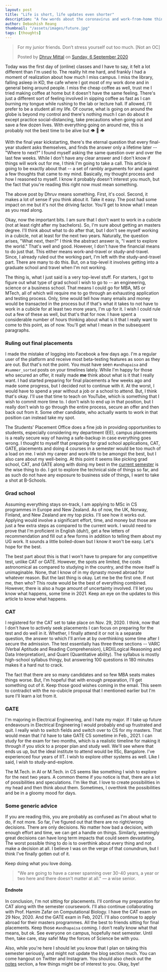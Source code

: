 ```yaml
---
layout: post
title: "Life is short, life updates even shorter"
description: "A few words about the coronavirus and work-from-home thingy situation. Life is a struggle. The article is going to be a series of rants about many unrelated things."
author: Debashish Reang
thumbnail: "/assets/images/future.jpg"
tags: [thoughts]
---
```

<div class="mac">
<div class="fb-post" data-href="https://www.facebook.com/dhruv.mi.fb/posts/3256829007765779" data-show-text="true" data-width=""><blockquote cite="https://www.facebook.com/dhruv.mi.fb/posts/3256829007765779" class="fb-xfbml-parse-ignore"><p>For my junior friends. Don’t stress yourself out too much. 
[Not an OC]</p>Posted by <a href="https://www.facebook.com/dhruv.mi.fb">Dhruv Mittal</a> on&nbsp;<a href="https://www.facebook.com/dhruv.mi.fb/posts/3256829007765779">Sunday, 6 September 2020</a></blockquote></div></div>

Today was the first day of (online) classes and I have to say, it felt a lot different than I'm used to. The reality hit me hard, and frankly I had a moment of realization about how much I miss campus. I miss the library, falling asleep in KD, the cafe where I got most of my work done and in general being around people. I miss the cheap coffee as well, trust me I tried making coffee at home but it doesn't have the same feeling. There's just a different sort of feeling involved in sipping coffee as fast as I can burning my tongue while rushing to the lab or lecture hall. If allowed, I'll prefer to be a student all my life. Of course, what is going on around the globe is beyond my control and there's nothing much I can do about it except practice social-distancing, take precautions when going out and save a few dozen lives. With everything going on around me, this is probably not the best time to be alive but 👁️ 👄 👁️

With the final year kickstarting, there's the eternal question that every final-year student asks themselves, and finds the answer only a lifetime later -- "Where to next?" I found myself asking the same question over and over the last few weeks. While I don't have any clear answer and I don't know if things will work out for me, I think I'm going to take a call. This article is going to be exactly about that -- a set of rambly arguments for and against a few thoughts that came to my mind. Basically, my thought process and how I reasoned to myself. I know it probably doesn't interest you much, but the fact that you're reading this right now must mean something.

<div class="mac">The above post by Dhruv means something. First, it's cool. Second, it makes a lot of sense if you think about it. Take it easy. The post had some impact on me but it's not the driving factor. You'll get to know what I mean as you read along.</div>

Okay, now the important bits. I am sure that I don't want to work in a cubicle (not at least right after my bachelors). So, I'm sure about getting an masters degree. I'll think about what to do after that, but I don't see myself working in a cubicle, not at least for the next two years. Naturally, the question arises, "What next, then?" I think the abstract answer is, "I want to explore the world." That's well and good. However, I don't have the financial means to do just that. This either means work-and-travel or study-and-travel. Since, I already ruled out the working part, I'm left with the study-and-travel part. There are many to do this. But, on a top-level it involves getting into a graduate school and travel when I'm not working.

The thing is, what I just said is a very top-level stuff. For starters, I got to figure out what type of grad school I wish to go to -- an engineering, science or a business school. That means I could go for MBA, MS or MTech, all of which will require me to go through an exhausting application and testing process. Only, time would tell how many emails and money would be transacted in the process but if that's what it takes to not have to work in a cubicle for at least two more years, I'm up for it. I wish I could rule out a few of these as well, but that's that for now. I have spent a considerable number of hours thinking about what is it that I really want to come to this point, as of now. You'll get what I mean in the subsequent paragraphs.

### Ruling out final placements
I made the mistake of logging into Facebook a few days ago. I'm a regular user of the platform and receive most beta-testing features as soon as they are out. But that's not the point. You must have seen `#andhapaisa` and `#summer_sorted` posts on your timelines lately. While I'm happy for those who secured an offer, it really made **me** think about what is it that I really want. I had started preparing for final placements a few weeks ago and made some progress, but I decided not to continue with it. At the worst, I would have to spend a year without a job or a school to attend. But, I think that's okay. I'll use that time to teach on YouTube, which is something that I wish to commit more time to. I don't wish to end up in that position, but I really don't wish to go through the entire process, secure an offer and then back out from it. Some other candidate, who actually wants to work in that position can instead take my spot.

The Students' Placement Office does a fine job in providing opportunities to students, especially considering my department (EE), campus placements is a really secure way of having a safe-backup in case everything goes wrong. I thought to myself that preparing for grad school applications, CAT, GATE, placements and doing 4 courses in a semester would be too much of a load on me. I wish my career and work-life to be amongst the best, but I also care about my well-being. At this point it seems like picking grad school, CAT, and GATE along with doing my best in the [current semester](/courses) is the wise thing to do. I got to explore the technical side of things so far, and as such do not have any exposure to business side of things, I want to take a shot at B-Schools.

### Grad school
Assuming everything stays on-track, I am applying to MSc in CS programmes in Europe and New Zealand. As of now, the UK, Norway, Finland, and New Zealand are my top picks. I'll see how it works out. Applying would involve a significant effort, time, and money but those are just a few extra steps as compared to the current work. I would need to prove that I'm proficient in English (duh!), get a few letters of recommendation and fill out a few forms in addition to telling them about my UG work. It sounds a little boiled-down but I know it won't be easy. Let's hope for the best. 

The best part about this is that I won't have to prepare for any competitive test, unlike CAT or GATE. However, the spots are limited, the costs astronomical as compared to studying in the country, and the move itself is unimaginable. None, that I know of in my dynasty moved abroad for whatever reason. But the last thing is okay. Let me be the first one. If not me, then who? This route would be the best of everything combined. However, there is also a huge amount of uncertainty involved. I'll let you know what happens, some time in 2021. Keep an eye on the updates to this article to know what happens.

### CAT
I registered for the CAT set to take place on Nov. 29, 2020. I think, now that I don't have to actively seek placements I can focus on preparing for the test and do well in it. Whether, I finally attend it or not is a separate question, the answer to which I'll arrive at by overthinking some time after I secure the admission. The test essentially has three three sections -- VARC (Verbal Aptitude and Reading Comprehension), LRDI(Logical Reasoning and Data Interpretation), and Quant (Quantitative ability). The syllabus is mostly high-school syllabus thingy, but answering 100 questions in 180 minutes makes it a hard nut to crack.

The fact that there are so many candidates and so few MBA seats makes things worse. But, I'm hopeful that with enough preparation, I'll get something out of it. Keep those good wishes coming in the email. This seem to contradict with the no-cubicle proposal that I mentioned earlier but I'm sure I'll learn a lot from it.

### GATE
I'm majoring in Electrical Engineering, and I hate my major. If I take up future endeavours in Electrical Engineering I would probably end up frustrated and quit. I really wish to switch fields and switch over to CS for my masters. That would mean that I'd have to take GATE CS sometime in Feb., 2021. I can study for the exam for two months, which is a realistic timeline for making it through if you stick to a proper plan and study well. We'll see where that ends us up, but the ideal institute to attend would be IISc, Bangalore. I've experienced four years of IIT. I wish to explore other systems as well. Like I said, I wish to study-and-explore.

The M.Tech. in AI or M.Tech. in CS seems like something I wish to explore for the next two years. A common theme if you notice is that, there are a lot of possibilities and speculations. I'm like that. I love to create possibilities in my head and then think about them. Sometimes, I overthink the possibilities and be in a gloomy mood for days.

### Some generic advice
If you are reading this, you are probably as confused as I'm about what to do, if not more. So far, I've figured out that there are no right/wrong decisions. There are only decisions. No matter how bad a decision, with enough effort and time, we can get a handle on things. Similarly, seemingly great decisions can have long term impacts that could seem devastating. The worst possible thing to do is to overthink about every thing and not make a decision at all. I believe I was on the verge of that conundrum, but I think I've finally gotten out of it.

Keep doing what you love doing.

> "We are going to have a career spanning over 30-40 years, a year or two here and there doesn't matter at all." &mdash; a wise senior.

#### Endnote
In conclusion, I'm not sitting for placements. I'll continue my preparation for CAT along with the semester coursework. I'll also continue collaborating with Prof. Hamim Zafar on Computational Biology. I have the CAT exam on 29 Nov, 2020. And the GATE exam in Feb, 2021. I'll also continue to apply abroad for their masters programmes. All the best to friends sitting for final placements. Keep those `#andhapaisa` coming. I don't really know what that means, but ok. See everyone on campus, hopefully next semester. Until then, take care, stay safe! May the forces of Science be with you.

Also, while you're here I should let you know that I plan on taking this semester seriously, and might not update the blog section much. You can come hangout on Twitter and Instagram. You should also check out the [notes](/notes) section, a few things might be of interest to you. Okay, bye!